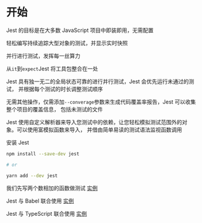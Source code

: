 # 开始

Jest 的目标是在大多数 JavaScript 项目中即装即用，无需配置

轻松编写持续追踪大型对象的测试，并显示实时快照

并行进行测试，发挥每一丝算力

从`it`到`expect`Jest 将工具包整合在一处

Jest 具有独一无二的全局状态可靠的进行并行测试，Jest 会优先运行未通过的测试，
并根据每个测试的时长调整测试顺序

无需其他操作，仅需添加`--converage`参数来生成代码覆盖率报告，Jest 可以收集整个项目的覆盖信息，
包括未测试的文件

Jest 使用自定义解析器来导入您测试中的依赖，让您轻松模拟测试范围外的对象。可以使用富模拟函数来导入，
并借由简单易读的测试语法监视函数调用

安装 Jest

```bash
npm install --save-dev jest

# or

yarn add --dev jest
```

我们先写两个数相加的函数做测试 [实例](../../package/start-jest/__tests__/sum.test.js)

Jest 与 Babel 联合使用 [实例](../../package/start-jest/__tests__/sum.spec.js)

Jest 与 TypeScript 联合使用 [实例](../../package/start-jest/__tests__/sum-ts.spec.ts)
